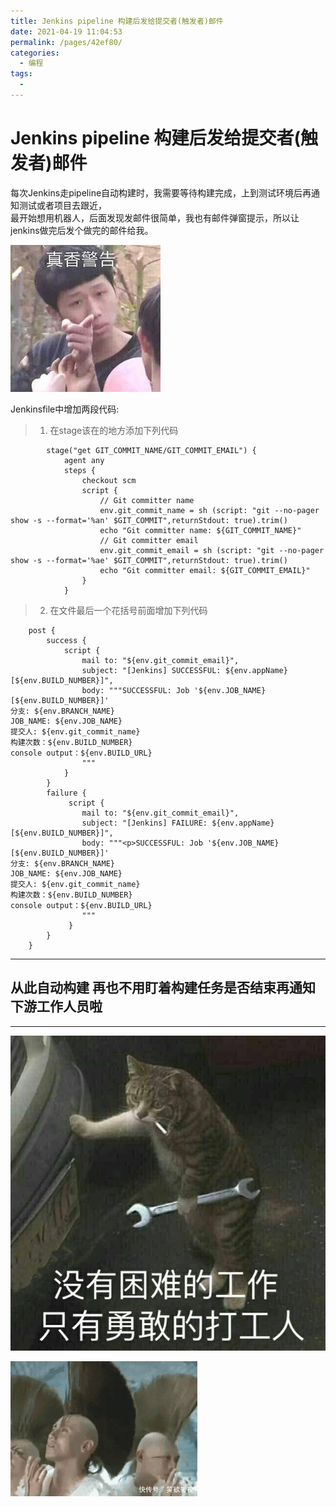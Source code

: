 ```yaml
---
title: Jenkins pipeline 构建后发给提交者(触发者)邮件
date: 2021-04-19 11:04:53
permalink: /pages/42ef80/
categories:
  - 编程
tags:
  - 
---
```

# Jenkins pipeline 构建后发给提交者(触发者)邮件  

每次Jenkins走pipeline自动构建时，我需要等待构建完成，上到测试环境后再通知测试或者项目去跟近，    
最开始想用机器人，后面发现发邮件很简单，我也有邮件弹窗提示，所以让jenkins做完后发个做完的邮件给我。    
    
![](../images/7485616-82b560786e888659.jpg)    
    
    
    
Jenkinsfile中增加两段代码:    
    
> 1. 在stage该在的地方添加下列代码    
```    
        stage("get GIT_COMMIT_NAME/GIT_COMMIT_EMAIL") {    
            agent any    
            steps {    
                checkout scm    
                script {    
                    // Git committer name    
                    env.git_commit_name = sh (script: "git --no-pager show -s --format='%an' $GIT_COMMIT",returnStdout: true).trim()    
                    echo "Git committer name: ${GIT_COMMIT_NAME}"    
                    // Git committer email    
                    env.git_commit_email = sh (script: "git --no-pager show -s --format='%ae' $GIT_COMMIT",returnStdout: true).trim()    
                    echo "Git committer email: ${GIT_COMMIT_EMAIL}"    
                }    
            }    
```    
    
    
> 2. 在文件最后一个花括号前面增加下列代码    
```    
    post {    
        success {    
            script {    
                mail to: "${env.git_commit_email}",    
                subject: "[Jenkins] SUCCESSFUL: ${env.appName} [${env.BUILD_NUMBER}]",    
                body: """SUCCESSFUL: Job '${env.JOB_NAME} [${env.BUILD_NUMBER}]'    
分支: ${env.BRANCH_NAME}    
JOB_NAME: ${env.JOB_NAME}    
提交人: ${env.git_commit_name}    
构建次数：${env.BUILD_NUMBER}    
console output：${env.BUILD_URL}    
                """    
            }    
        }    
        failure {    
             script {    
                mail to: "${env.git_commit_email}",    
                subject: "[Jenkins] FAILURE: ${env.appName} [${env.BUILD_NUMBER}]",    
                body: """<p>SUCCESSFUL: Job '${env.JOB_NAME} [${env.BUILD_NUMBER}]'    
分支: ${env.BRANCH_NAME}    
JOB_NAME: ${env.JOB_NAME}    
提交人: ${env.git_commit_name}    
构建次数：${env.BUILD_NUMBER}    
console output：${env.BUILD_URL}    
                """    
             }    
        }    
    }    
```    
    
---    
    
## 从此自动构建 再也不用盯着构建任务是否结束再通知下游工作人员啦    
    
---    
    
![](../images/7485616-572b2ff56021dbbd.jpg)    
    
![](../images/7485616-29af03aa10a901a0.gif)    

